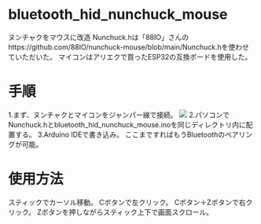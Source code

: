 # bluetooth_hid_nunchuck_mouse
ヌンチャクをマウスに改造
Nunchuck.hは「88IO」さんのhttps://github.com/88IO/nunchuck-mouse/blob/main/Nunchuck.hを使わせていただいた。
マイコンはアリエクで買ったESP32の互換ボードを使用した。

# 手順
1.まず、ヌンチャクとマイコンをジャンパー線で接続。
![](https://kimagureupuser.web.fc2.com/cloud/esp32.png)
2.パソコンでNunchuck.hとbluetooth_hid_nunchuck_mouse.inoを同じディレクトリ内に配置する。
3.Arduino IDEで書き込み。
ここまですればもうBluetoothのペアリングが可能。

# 使用方法
スティックでカーソル移動。
Cボタンで左クリック。
Cボタン＋Zボタンで右クリック。
Zボタンを押しながらスティック上下で画面スクロール。

